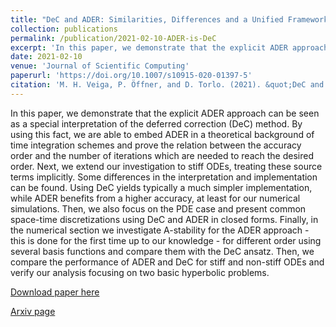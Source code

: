 ```yaml
---
title: "DeC and ADER: Similarities, Differences and a Unified Framework"
collection: publications
permalink: /publication/2021-02-10-ADER-is-DeC
excerpt: 'In this paper, we demonstrate that the explicit ADER approach can be seen as a special interpretation of the deferred correction (DeC) method. [Download paper](/files/publications/Veiga2021ADERisDeC.pdf)'
date: 2021-02-10
venue: 'Journal of Scientific Computing'
paperurl: 'https://doi.org/10.1007/s10915-020-01397-5'
citation: 'M. H. Veiga, P. Öffner, and D. Torlo. (2021). &quot;DeC and ADER: Similarities, Differences and a Unified Framework.&quot; <i>Journal of Scientific Computing</i>, 87, 2 (2021). https://doi.org/10.1007/s10915-020-01397-5.'
---
```

In this paper, we demonstrate that the explicit ADER approach can be seen as a special interpretation of the deferred correction (DeC) method.
By using this fact, we are able to embed ADER in a theoretical background of time integration schemes and prove the relation between the accuracy order and the number of iterations which are needed to reach the desired order.
Next, we extend our investigation to stiff ODEs, treating these source terms implicitly. Some differences in the interpretation and implementation can be found. Using DeC yields typically a much simpler implementation, while ADER benefits from a higher accuracy, at least for our numerical simulations.  Then, we also focus on the PDE case and present common space-time discretizations using DeC and ADER in closed forms.
Finally, in the numerical section we investigate A-stability for the ADER approach - this is done for the first time up to our knowledge - for different order using several basis functions and compare them with the DeC ansatz. Then, we compare the performance of ADER and DeC for stiff and non-stiff ODEs and verify our analysis focusing on two basic hyperbolic problems.


[Download paper here](/files/publications/Veiga2021ADERisDeC.pdf)

[Arxiv page](https://arxiv.org/abs/2002.11764)
